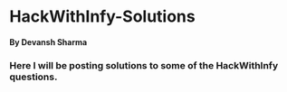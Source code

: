# HackWithInfy-Solutions
#### By Devansh Sharma
### Here I will be posting solutions to some of the HackWithInfy questions.

